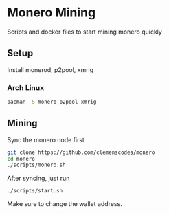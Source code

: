 # Monero Mining

Scripts and docker files to start mining monero quickly

## Setup

Install monerod, p2pool, xmrig

### Arch Linux

```sh
pacman -S monero p2pool xmrig
```

## Mining

Sync the monero node first

```sh
git clone https://github.com/clemenscodes/monero
cd monero
./scripts/monero.sh
```

After syncing, just run

```sh
./scripts/start.sh
```

Make sure to change the wallet address.
